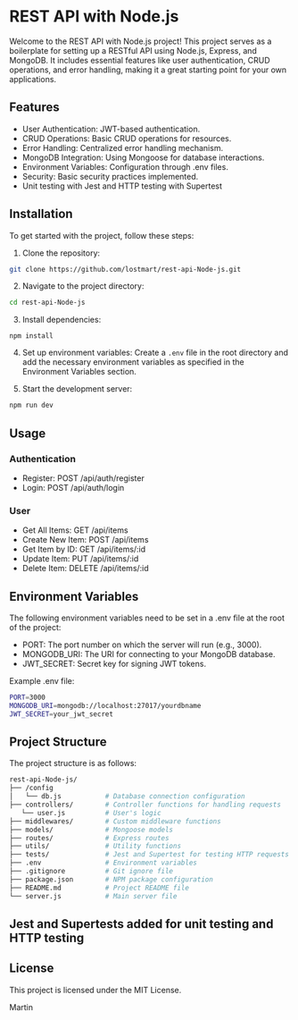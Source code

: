 # REST API with Node.js

Welcome to the REST API with Node.js project! This project serves as a boilerplate for setting up a RESTful API using Node.js, Express, and MongoDB. It includes essential features like user authentication, CRUD operations, and error handling, making it a great starting point for your own applications.

## Features

- User Authentication: JWT-based authentication.
- CRUD Operations: Basic CRUD operations for resources.
- Error Handling: Centralized error handling mechanism.
- MongoDB Integration: Using Mongoose for database interactions.
- Environment Variables: Configuration through .env files.
- Security: Basic security practices implemented.
- Unit testing with Jest and HTTP testing with Supertest

## Installation

To get started with the project, follow these steps:

1. Clone the repository:

```bash
git clone https://github.com/lostmart/rest-api-Node-js.git
```

2. Navigate to the project directory:

```bash
cd rest-api-Node-js
```

3. Install dependencies:

```
npm install
```

4. Set up environment variables:
   Create a `.env` file in the root directory and add the necessary environment variables as specified in the Environment Variables section.

5. Start the development server:

```bash
npm run dev
```

## Usage

### Authentication

- Register: POST /api/auth/register
- Login: POST /api/auth/login

### User

- Get All Items: GET /api/items
- Create New Item: POST /api/items
- Get Item by ID: GET /api/items/:id
- Update Item: PUT /api/items/:id
- Delete Item: DELETE /api/items/:id

## Environment Variables

The following environment variables need to be set in a .env file at the root of the project:

- PORT: The port number on which the server will run (e.g., 3000).
- MONGODB_URI: The URI for connecting to your MongoDB database.
- JWT_SECRET: Secret key for signing JWT tokens.

Example .env file:

```bash
PORT=3000
MONGODB_URI=mongodb://localhost:27017/yourdbname
JWT_SECRET=your_jwt_secret
```

## Project Structure

The project structure is as follows:

```bash
rest-api-Node-js/
├── /config
│   └── db.js           # Database connection configuration
├── controllers/        # Controller functions for handling requests
   └── user.js          # User's logic
├── middlewares/        # Custom middleware functions
├── models/             # Mongoose models
├── routes/             # Express routes
├── utils/              # Utility functions
├── tests/              # Jest and Supertest for testing HTTP requests
├── .env                # Environment variables
├── .gitignore          # Git ignore file
├── package.json        # NPM package configuration
├── README.md           # Project README file
└── server.js           # Main server file
```

## Jest and Supertests added for unit testing and HTTP testing

## License

This project is licensed under the MIT License.

Martin

